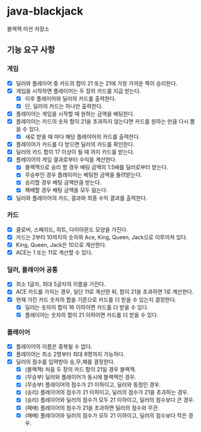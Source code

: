 # java-blackjack

블랙잭 미션 저장소

## 기능 요구 사항

### 게임

- [x] 딜러와 플레이어 중 카드의 합이 21 또는 21에 가장 가까운 쪽이 승리한다.
- [x]  게임을 시작하면 플레이어는 두 장의 카드를 지급 받는다.
    - [x] 이후 플레이어와 딜러의 카드를 출력한다.
    - [x] 단, 딜러의 카드는 하나만 출력한다.
- [x] 플레이어는 게임을 시작할 때 원하는 금액을 배팅한다.
- [x] 플레이어는 카드의 숫자 합이 21을 초과하지 않는다면 카드를 원하는 만큼 다시 뽑을 수 있다.
    - [x] 새로 받을 때 마다 해당 플레이어의 카드를 출력한다.
- [x] 플레이어가 카드를 다 받으면 딜러의 카드를 확인한다.
- [x] 딜러의 카드 합이 17 이상이 될 때 까지 카드를 받는다.
- [x] 플레이어의 게임 결과로부터 수익을 계산한다.
    - [x] 블랙잭으로 승리 할 경우 배팅 금액의 1.5배를 딜러로부터 받는다.
    - [x] 무승부인 경우 플레이어는 베팅한 금액을 돌려받는다.
    - [x] 승리할 경우 베팅 금액만큼 받는다.
    - [x] 패배할 경우 배팅 금액을 모두 잃는다.
- [x] 딜러와 플레이어의 카드, 결과와 최종 수익 결과를 출력한다.

### 카드

- [x] 클로버, 스페이드, 하트, 다이아몬드 모양을 가진다.
- [x] 카드는 2부터 10까지의 숫자와 Ace, King, Queen, Jack으로 이루어져 있다.
- [x] King, Queen, Jack은 10으로 계산한다.
- [x] ACE는 1 또는 11로 계산할 수 있다.

### 딜러, 플레이어 공통

- [x] 최소 1글자, 최대 5글자의 이름을 가진다.
- [x] ACE 카드를 가지는 경우, 일단 11로 계산한 뒤, 합이 21을 초과하면 1로 계산한다.
- [x] 현재 가진 카드 숫자의 합을 기준으로 카드를 더 받을 수 있는지 결정한다.
    - [x] 딜러는 숫자의 합이 16 이하이면 카드를 더 받을 수 있다.
    - [x] 플레이어는 숫자의 합이 21 이하이면 카드를 더 받을 수 있다.

### 플레이어

- [x] 플레이어의 이름은 중복될 수 없다.
- [x] 플레이어는 최소 2명부터 최대 8명까지 가능하다.
- [x] 딜러의 점수를 입력받아 승,무,패를 결정한다.
    - [x] (블랙잭) 처음 두 장의 카드 합이 21일 경우 블랙잭.
    - [x] (무승부) 딜러와 플레이어가 동시에 블랙잭인 경우.
    - [x] (무승부) 플레이어의 점수가 21 이하이고, 딜러와 동점인 경우.
    - [x] (승리) 플레이어의 점수가 21 이하이고, 딜러의 점수가 21을 초과하는 경우.
    - [x] (승리) 플레이어와 딜러의 점수가 모두 21 이하이고, 딜러의 점수보다 큰 경우.
    - [x] (패배) 플레이어의 점수가 21을 초과하면 딜러의 점수와 무관.
    - [x] (패배) 플레이어와 딜러의 점수가 모두 21 이하이고, 딜러의 점수보다 작은 경우.

